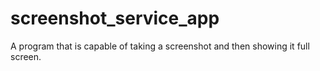 # screenshot_service_app
A program that is capable of taking a screenshot and then showing it full screen.
